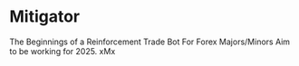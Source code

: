 # Mitigator
The Beginnings of a Reinforcement Trade Bot For Forex Majors/Minors Aim to be working for 2025. xMx
